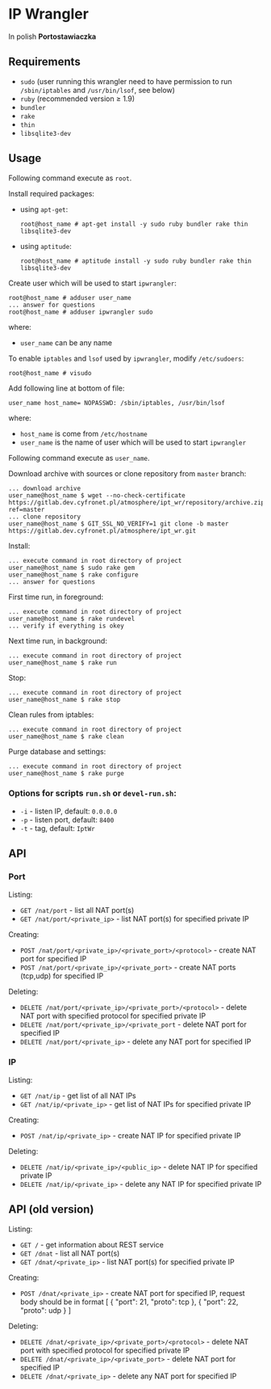 # IP Wrangler

In polish __Portostawiaczka__

## Requirements

* `sudo` (user running this wrangler need to have permission to run `/sbin/iptables` and `/usr/bin/lsof`, see below)
* `ruby` (recommended version ≥ 1.9)
* `bundler`
* `rake`
* `thin`
* `libsqlite3-dev`

## Usage

Following command execute as `root`.

Install required packages:

* using `apt-get`:

    `root@host_name # apt-get install -y sudo ruby bundler rake thin libsqlite3-dev`

* using `aptitude`:

    `root@host_name # aptitude install -y sudo ruby bundler rake thin libsqlite3-dev`

Create user which will be used to start `ipwrangler`:

    root@host_name # adduser user_name
    ... answer for questions
    root@host_name # adduser ipwrangler sudo

where:

* `user_name` can be any name

To enable `iptables` and `lsof` used by `ipwrangler`, modify `/etc/sudoers`:

    root@host_name # visudo

Add following line at bottom of file:

    user_name host_name= NOPASSWD: /sbin/iptables, /usr/bin/lsof

where:

* `host_name` is come from `/etc/hostname`
* `user_name` is the name of user which will be used to start `ipwrangler`

Following command execute as `user_name`.

Download archive with sources or clone repository from `master` branch:

    ... download archive
    user_name@host_name $ wget --no-check-certificate https://gitlab.dev.cyfronet.pl/atmosphere/ipt_wr/repository/archive.zip?ref=master
    ... clone repository
    user_name@host_name $ GIT_SSL_NO_VERIFY=1 git clone -b master https://gitlab.dev.cyfronet.pl/atmosphere/ipt_wr.git

Install:

    ... execute command in root directory of project
    user_name@host_name $ sudo rake gem
    user_name@host_name $ rake configure
    ... answer for questions

First time run, in foreground:

    ... execute command in root directory of project
    user_name@host_name $ rake rundevel
    ... verify if everything is okey

Next time run, in background:

    ... execute command in root directory of project
    user_name@host_name $ rake run

Stop:

    ... execute command in root directory of project
    user_name@host_name $ rake stop

Clean rules from iptables:

    ... execute command in root directory of project
    user_name@host_name $ rake clean

Purge database and settings:

    ... execute command in root directory of project
    user_name@host_name $ rake purge


### Options for scripts `run.sh` or `devel-run.sh`:

* `-i` - listen IP, default: `0.0.0.0`
* `-p` - listen port, default: `8400`
* `-t` - tag, default: `IptWr`

## API

### Port

Listing:

* `GET /nat/port` - list all NAT port(s)
* `GET /nat/port/<private_ip>` - list NAT port(s) for specified private IP

Creating:

* `POST /nat/port/<private_ip>/<private_port>/<protocol>` - create NAT port for specified IP
* `POST /nat/port/<private_ip>/<private_port>` - create NAT ports (tcp,udp) for specified IP

Deleting:

* `DELETE /nat/port/<private_ip>/<private_port>/<protocol>` - delete NAT port with specified protocol for specified private IP
* `DELETE /nat/port/<private_ip>/<private_port` - delete NAT port for specified IP
* `DELETE /nat/port/<private_ip>` - delete any NAT port for specified IP

### IP

Listing:

* `GET /nat/ip` - get list of all NAT IPs
* `GET /nat/ip/<private_ip>` - get list of NAT IPs for specified private IP

Creating:

* `POST /nat/ip/<private_ip>` - create NAT IP for specified private IP

Deleting:

* `DELETE /nat/ip/<private_ip>/<public_ip>` - delete NAT IP for specified private IP
* `DELETE /nat/ip/<private_ip>` - delete any NAT IP for specified private IP

## API (old version)

Listing:

* `GET /` - get information about REST service
* `GET /dnat` - list all NAT port(s)
* `GET /dnat/<private_ip>` - list NAT port(s) for specified private IP

Creating:

* `POST /dnat/<private_ip>` - create NAT port for specified IP, request body should be in format
    [
        {
            "port": 21,
            "proto": tcp
        },
        {
            "port": 22,
            "proto": udp
        }
    ]

Deleting:

* `DELETE /dnat/<private_ip>/<private_port>/<protocol>` - delete NAT port with specified protocol for specified private IP
* `DELETE /dnat/<private_ip>/<private_port>` - delete NAT port for specified IP
* `DELETE /dnat/<private_ip>` - delete any NAT port for specified IP